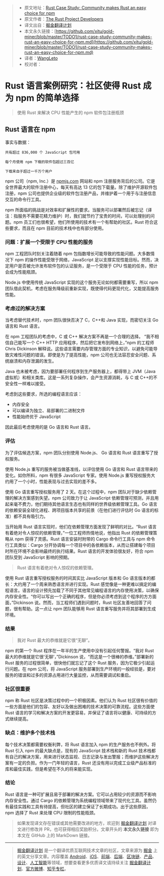 > * 原文地址：[Rust Case Study: Community makes Rust an easy choice for npm](https://www.rust-lang.org/static/pdfs/Rust-npm-Whitepaper.pdf)
> * 原文作者：[The Rust Project Developers](https://www.rust-lang.org/)
> * 译文出自：[掘金翻译计划](https://github.com/xitu/gold-miner)
> * 本文永久链接：[https://github.com/xitu/gold-miner/blob/master/TODO1/rust-case-study-community-makes-rust-an-easy-choice-for-npm.md](https://github.com/xitu/gold-miner/blob/master/TODO1/rust-case-study-community-makes-rust-an-easy-choice-for-npm.md)
> * 译者：[WangLeto](https://github.com/WangLeto)
> * 校对者：


# Rust 语言案例研究：社区使得 Rust 成为 npm 的简单选择

> 使用 Rust 来解决 CPU 性能产生的 npm 软件包注册瓶颈

## Rust 语言在 npm

事实与数据：

```
共有超过 836,000 个 JavaScript 包可用

每个月使用 npm 下载的软件包超过三百亿

下载来自于超过一千万个用户
```

npm 公司（npm, Inc.）是 [npmjs.com](https://www.npmjs.com/) 网站和 npm 注册服务背后的公司。它是全世界最大的软件注册中心，每天有高达 13 亿的包下载量。除了维护开源软件包注册，npm 公司也提供企业级的软件包注册产品，并维护着一个用于与注册信息交互的命令行工具。

npm 所面临的挑战是对效率和扩展性的要求。当服务可以部署然后被忘记（译注：指服务不需要花精力维护）时，我们就节约了宝贵的时间，可以处理别的问题。npm 员工们也很希望，他们所使用的技术有一个有帮助的社区。Rust 符合这些要求，而且在 npm 目前的技术栈中也有部分使用。

### 问题：扩展一个受限于 CPU 性能的服务

npm 工程团队时刻关注着随着 npm 包指数增长可能导致的性能问题。大多数情况下 npm 的操作性能受限于网络，JavaScript 足以支撑实现性能目标。然而，决定用户是否被允许发布软件包的认证服务，是一个受限于 CPU 性能的任务，预计会成为性能瓶颈。

Node.js 中使用传统 JavaScript 实现的这个服务无论如何都需要重写，所以 npm 团队借此契机，考虑在服务降级前重新实现，既使得代码更现代化，又能提高服务性能。

### 考虑过的解决方案

当考虑替代技术时，npm 团队很快否决了 C，C++和 Java 实现，而密切关注 Go 语言和 Rust 语言。

在 npm 工程团队的考虑中，C 或 C++ 解决方案不再是一个合理的选择。 “我不相信自己能写一个 C++ HTTP 应用程序，然后把它发布到网络上，”npm 的工程师 Chris Dickinson 解释说。这些语言需要内存管理方面的专业知识，以避免可能导致灾难性问题的错误。即使是为了提高性能，npm 公司也无法容忍安全问题、系统崩溃和内存泄漏的发生。

Java 也未被考虑，因为要部署任何程序到生产服务器上，都得带上 JVM（Java 虚拟机）和相关类库。这是一系列复杂操作，会产生资源消耗，与 C 或 C++的不安全性一样难以接受。

考虑到这些要求，所选的编程语言应该：

* 内存安全
* 可以编译为独立、易部署的二进制文件
* 性能始终优于 JavaScript

因此最后考虑使用的是 Go 语言和 Rust 语言。

### 评估

为了评估候选方案，npm 团队分别使用 Node.js、 Go 语言和 Rust 语言重写了授权服务。

使用 Node.js 重写的服务被当做基准线，以评估使用 Go 语言和 Rust 语言带来的变化。如你所料，npm 有很多 JavaScript 专家。使用 Node.js 重写授权服务大约用了一个小时，性能表现与过去实现的差不多。

使用 Go 语言重写授权服务用了 2 天。在这个过程中，npm 团队对于缺少依赖管理的解决方案感到失望。npm 公司致力于让 JavaScript 依赖管理可预测，并且用起来毫不费力，他们期待其他语言生态也有同样的世界级依赖管理工具。Go 语言的依赖安装全球化进程、跨项目版本共享的前景（在他们进行评估时 Go 语言的标准）都不具有吸引力。

当开始用 Rust 语言实现时，他们在依赖管理方面发现了鲜明的对比。“Rust 语言有着绝对令人惊叹的依赖管理，”一位工程师热情地说，他指出 Rust 的依赖管理策略从 npm 获得了灵感。Rust 语言安装时附带的 Cargo 命令行工具与 npm 命令行工具类似：Cargo 分开协调每一个项目中的各依赖版本，从而让搭建每个项目时所在环境不会影响最终的执行结果。Rust 语言的开发体验很友好，符合 npm 团队受到 JavaScript 影响的预期。

> Rust 语言有着绝对令人惊叹的依赖管理。

使用 Rust 语言重写授权服务的时间其实比 JavaScript 版本和 Go 语言版本的都长：大约用了一个周来熟悉语言并进行实现。Rust 感觉像是一种更难以搞定的编程语言。语言的设计预先加载了不同于其他常见编程语言的内存使用决策，以确保内存安全性。“你可以写出一个正确的程序，但是你必须考虑到这个程序的方方面面，”Dickinson 说。然而，当工程师们遇到问题时，Rust 社区友善地回答了问题，很有帮助。这一点让 npm 团队能够用 Rust 语言重写服务并将其部署到生成环境。

### 结果

> 我对 Rust 最大的恭维就是它很“无聊”。

npm 的第一个 Rust 程序在一年半的生产使用中没有引起任何警报。“我对 Rust 最大的恭维就是它很‘无聊’，”Dickinson 说，“而这是一个很棒的恭维。”部署新的 Rust 服务的过程很简单，很快他们就忘记了这个 Rust 服务，因为它极少引起运行问题。在 npm 公司，将 JavaScript 服务部署到生产环境的一般经验是，要对服务的错误和过多的资源占用进行大量监控，从而需要调试和重启。

### 社区很重要

npm 称 Rust 社区是决策过程中的一个积极因素。他们认为 Rust 社区很有价值的一些方面是他们的包容、友好以及做出困难的技术决策的可靠流程。这些方面使 Rust 语言的学习和解决方案的开发更容易，并保证了语言将以健康、可持续的方式继续提高。

### 缺点：维护多个技术栈

每个技术决策都需要权衡利弊，将 Rust 语言加入 npm 的生产服务也不例外。将 Rust 引入 npm 的最大缺点是，现有的 JavaScript 技术栈和新的 Rust 技术栈都有自己的解决方案，用来进行状态监视、日志记录与发出警报；而维护这些解决方案有一定的负担。作为一门年轻的语言，Rust 还没有用以完成工业级产品标准的库和最佳实践，但是希望在不久的将来能实现。

### 结论

Rust 语言是一种可扩展且易于部署的解决方案。它可以占用较少的资源而不影响内存安全性。通过 Cargo 的依赖管理为系统编程领域带来了现代化工具。虽然仍有最佳实践和工具有待提高，但社区的建立保证了长期成功。出于这些原因，npm 选择了 Rust 来处理 CPU 限制的性能瓶颈。

> 如果发现译文存在错误或其他需要改进的地方，欢迎到 [掘金翻译计划](https://github.com/xitu/gold-miner) 对译文进行修改并 PR，也可获得相应奖励积分。文章开头的 **本文永久链接** 即为本文在 GitHub 上的 MarkDown 链接。

---

> [掘金翻译计划](https://github.com/xitu/gold-miner) 是一个翻译优质互联网技术文章的社区，文章来源为 [掘金](https://juejin.im) 上的英文分享文章。内容覆盖 [Android](https://github.com/xitu/gold-miner#android)、[iOS](https://github.com/xitu/gold-miner#ios)、[前端](https://github.com/xitu/gold-miner#前端)、[后端](https://github.com/xitu/gold-miner#后端)、[区块链](https://github.com/xitu/gold-miner#区块链)、[产品](https://github.com/xitu/gold-miner#产品)、[设计](https://github.com/xitu/gold-miner#设计)、[人工智能](https://github.com/xitu/gold-miner#人工智能)等领域，想要查看更多优质译文请持续关注 [掘金翻译计划](https://github.com/xitu/gold-miner)、[官方微博](http://weibo.com/juejinfanyi)、[知乎专栏](https://zhuanlan.zhihu.com/juejinfanyi)。

